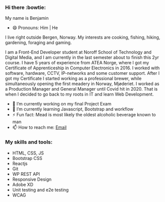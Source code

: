 ### Hi there :bowtie:

My name is Benjamin 
- 😄 Pronouns: Him | He

I live right outside Bergen, Norway. My interests are cooking, fishing, hiking, gardening, foraging and gaming.

I am a Front-End Developer student at Noroff School of Technology and Digital Media, and I am currently in the last semester about to finish this 2yr course.
I have 5 years of experience from ATEA Norge, where I got my Certificate of Apprenticeship in Computer Electronics in 2016.
I worked with software, hardware, CCTV, IP-networks and some customer support.
After I got my Certificate I started working as a professional brewer, while simultaneously opening the first meadery in Norway, Mjøderiet.
I worked as a Production Manager and General Manager until Covid hit in 2020. That is when I decided to go back to my roots in IT and learn
Web Development.

- 🔭 I’m currently working on my final Project Exam
- 🌱 I’m currently learning Javascript, Bootstrap and workflow
- ⚡ Fun fact: Mead is most likely the oldest alcoholic beverage known to man
- 📫 How to reach me: [Email](mailto:benjamin.londal@gmail.com?subject=[GitHub])

### My skills and tools:

- HTML, CSS, JS
- Bootstrap CSS
- Reactjs
- Git
- WP REST API
- Responsive Design
- Adobe XD
- Unit testing and e2e testing
- WCAG


<!--
**dvergnir/dvergnir** is a ✨ _special_ ✨ repository because its `README.md` (this file) appears on your GitHub profile.

Here are some ideas to get you started:

- 🔭 I’m currently working on ...
- 🌱 I’m currently learning ...
- 👯 I’m looking to collaborate on ...
- 🤔 I’m looking for help with ...
- 💬 Ask me about ...
- 📫 How to reach me: ...
- 😄 Pronouns: ...
- ⚡ Fun fact: ...
-->
